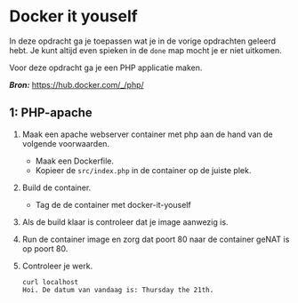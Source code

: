 Docker it youself
=================

In deze opdracht ga je toepassen wat je in de vorige opdrachten geleerd hebt. Je kunt altijd even spieken in de `done` map mocht je er niet uitkomen.

Voor deze opdracht ga je een PHP applicatie maken. 

***Bron:*** https://hub.docker.com/_/php/

1: PHP-apache
-------------

1. Maak een apache webserver container met php aan de hand van de volgende voorwaarden.
    - Maak een Dockerfile.
    - Kopieer de `src/index.php` in de container op de juiste plek. 

2. Build de container.
    - Tag de de container met docker-it-youself

3. Als de build klaar is controleer dat je image aanwezig is.

4. Run de container image en zorg dat poort 80 naar de container geNAT is op poort 80.

5. Controleer je werk.

   ```
   curl localhost
   Hoi. De datum van vandaag is: Thursday the 21th.
   ```

